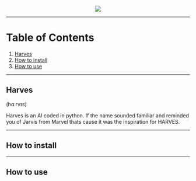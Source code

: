 <p align="center"><img src="/Images/harves2.png"></p>                                                           


---

# Table of Contents
1. [Harves](#harves)
2. [How to install](#how-to-install)
3. [How to use](#how-to-use)


---

## Harves

(hɑːrvɪs)

Harves is an AI coded in python. If the name sounded familiar and reminded you of Jarvis from Marvel thats cause it was the inspiration for HARVES. 




---

## How to install



---

## How to use




